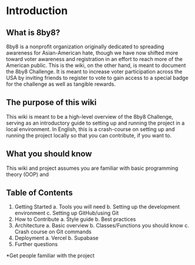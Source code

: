 # Introduction

## What is 8by8?
8by8 is a nonprofit organization originally dedicated to spreading awareness for Asian-American hate, though we have now shifted more toward voter awareness and registration in an effort to reach more of the American public. This is the wiki, on the other hand, is meant to document the 8by8 Challenge. It is meant to increase voter participation across the USA by inviting friends to register to vote to gain access to a special badge for the challenge as well as tangible rewards.
## The purpose of this wiki
This wiki is meant to be a high-level overview of the 8by8 Challenge, serving as an introductory guide to setting up and running the project in a local environment. In English, this is a crash-course on setting up and running the project locally so that you can contribute, if you want to.
## What you should know
This wiki and project assumes you are familiar with basic programming theory (OOP) and

## Table of Contents
1. Getting Started
	a. Tools you will need
	b. Setting up the development environment
	c. Setting up GitHub/using Git
2. How to Contribute
	a. Style guide
	b. Best practices
3. Architecture
	a. Basic overview
	b. Classes/Functions you should know
	c. Crash course on Git commands
4. Deployment
	a. Vercel
	b. Supabase
5. Further questions

*Get people familiar with the project





<!--stackedit_data:
eyJoaXN0b3J5IjpbLTkyOTQ5ODcxLDExODY4MTYwMTksMTIxNT
EyMjk3NSwtMTMzNzU2Mjk3MiwxNzIyNDgzOTY2LDE4MzgxNDk0
MDUsLTMzNTU2NjkzMCwyMDI1MDc0NDg4LC0zNTA3OTg2MTMsMT
U0NTY4NDExOSwtMTM5NzY4MTg2MV19
-->